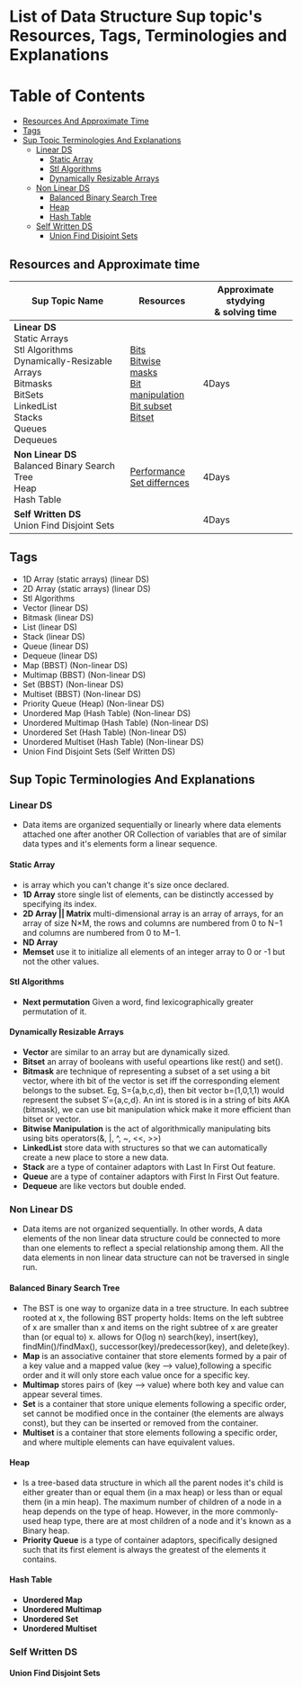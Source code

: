 # List of Data Structure Sup topic's Resources, Tags, Terminologies and Explanations

Table of Contents
=================

- [Resources And Approximate Time](#resources-and-approximate-time)
- [Tags](#tags)
- [Sup Topic Terminologies And Explanations](#sup-topic-terminologies-and-explanations)
  * [Linear DS](#linear-ds)
    + [Static Array](#static-array)
    + [Stl Algorithms](#stl-algorithms)
    + [Dynamically Resizable Arrays](#dynamically-resizable-arrays)
  * [Non Linear DS](#non-linear-ds)
    + [Balanced Binary Search Tree](#balanced-binary-search-tree)
    + [Heap](#heap)
    + [Hash Table](#hash-table)
  * [Self Written DS](#self-written-ds)
    + [Union Find Disjoint Sets](#union-find-disjoint-sets)


## Resources and Approximate time

Sup Topic Name   | Resources   | Approximate stydying <br> & solving time
-------------| -------------   |-------------   
**Linear DS**<br>Static Arrays<br> Stl Algorithms <br> Dynamically-Resizable Arrays<br>Bitmasks<br>BitSets<br>LinkedList<br>Stacks<br>Queues<br>Dequeues|[Bits](https://graphics.stanford.edu/~seander/bithacks.html)<br> [Bitwise](https://en.wikipedia.org/wiki/Bitwise_operation)<br> [masks](https://en.wikipedia.org/wiki/Mask_(computing))<br> [Bit manipulation](https://en.wikipedia.org/wiki/Bit_manipulation)<br> [Bit subset](http://codesam.blogspot.com.eg/2011/03/find-all-subsets-of-given-set.html)<br> [Bitset](https://www.geeksforgeeks.org/c-bitset-and-its-application/)|4Days
**Non Linear DS**<br>Balanced Binary Search Tree<br>Heap<br>Hash Table|[Performance](https://stackoverflow.com/questions/222658/multiset-map-and-hash-map-complexity?utm_medium=organic&utm_source=google_rich_qa&utm_campaign=google_rich_qa)<br>[Set differnces](https://www.geeksforgeeks.org/difference-set-multiset-unordered_set-unordered_multiset/)<br> | 4Days
**Self Written DS**<br>Union Find Disjoint Sets<br> || 4Days

## Tags
- 1D Array (static arrays) (linear DS)
- 2D Array (static arrays) (linear DS)
- Stl Algorithms
- Vector (linear DS)
- Bitmask (linear DS)
- List (linear DS)
- Stack (linear DS)
- Queue (linear DS)
- Dequeue (linear DS)
- Map (BBST) (Non-linear DS)
- Multimap (BBST) (Non-linear DS)
- Set (BBST) (Non-linear DS)
- Multiset (BBST) (Non-linear DS)
- Priority Queue (Heap) (Non-linear DS)
- Unordered Map (Hash Table) (Non-linear DS)
- Unordered Multimap (Hash Table) (Non-linear DS)
- Unordered Set (Hash Table) (Non-linear DS)
- Unordered Multiset (Hash Table) (Non-linear DS)
- Union Find Disjoint Sets (Self Written DS)


## Sup Topic Terminologies And Explanations

### Linear DS
- Data items are organized sequentially or linearly where data elements attached one after another OR Collection of variables that are of similar data types and it's elements form a linear sequence.

#### Static Array 
* is array which you can't change it's size once declared.
* **1D Array** store single list of elements, can be distinctly accessed by specifying its index.
* **2D Array || Matrix** multi-dimensional array is an array of arrays, for an array of size N×M, the rows and columns are numbered from 0 to N−1 and columns are numbered from 0 to M−1.
* **ND Array**
* **Memset** use it to initialize all elements of an integer array to 0 or -1 but not the other values.
#### Stl Algorithms
* **Next permutation** Given a word, find lexicographically greater permutation of it.
#### Dynamically Resizable Arrays
* **Vector** are similar to an array but are dynamically sized.
* **Bitset** an array of booleans with useful opeartions like rest() and set().
* **Bitmask** are technique of representing a subset of a set using a bit vector, where ith bit of the vector is set iff the corresponding element belongs to the subset. Eg, S={a,b,c,d}, then bit vector b=(1,0,1,1) would represent the subset S′={a,c,d}. An int is stored is in a string of bits AKA (bitmask), we can use bit manipulation whick make it more efficient than bitset or vector<bool>.
* **Bitwise Manipulation** is the act of algorithmically manipulating bits using bits operators(&, |, ^, ~, <<, >>)
* **LinkedList** store data with structures so that we can automatically create a new place to store a new data.
* **Stack** are a type of container adaptors with Last In First Out feature.
* **Queue** are a type of container adaptors with First In First Out feature.
* **Dequeue** are like vectors but double ended.


 ### Non Linear DS
 - Data items are not organized sequentially. In other words, A data elements of the non linear data structure could be connected to more than one elements to reflect a special relationship among them. All the data elements in non linear data structure can not be traversed in single run.

#### Balanced Binary Search Tree
* The BST is one way to organize data in a tree structure. In each subtree rooted at x,
the following BST property holds: Items on the left subtree of x are smaller than x and items on the right subtree
of x are greater than (or equal to) x. allows for O(log n) search(key), insert(key), findMin()/findMax(), successor(key)/predecessor(key), and delete(key).
 * **Map**  is an associative container that store elements formed by a pair of a key value
  and a mapped value (key --> value),following a specific order and it will only store each value once for a specific key.
 * **Multimap** stores pairs of (key --> value) where both key and value can appear several times.
 * **Set** is a container that store unique elements following a specific order, set cannot be modified once in the container (the elements are always const), but they can be inserted or removed from the container.
  * **Multiset** is a container that store elements following a specific order, and where multiple elements can have equivalent values.
#### Heap 
* Is a tree-based data structure in which all the parent nodes it's child is either greater than or equal them (in a max heap) or less than or equal them (in a min heap). The maximum number of children of a node in a heap depends on the type of heap. However, in the more commonly-used heap type, there are at most children of a node and it's known as a Binary heap.
* **Priority Queue** is a type of container adaptors, specifically designed such that its first element is always the greatest of the elements it contains.
#### Hash Table
* **Unordered Map**
* **Unordered Multimap**
* **Unordered Set**
* **Unordered Multiset**

### Self Written DS
#### Union Find Disjoint Sets
